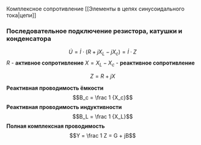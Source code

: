 Комплексное сопротивление [[Элементы в цепях синусоидального тока|цепи]]

### Последовательное подключение резистора, катушки и конденсатора
$$\dot U = \dot I \cdot (R + jX_L - j X_c) = \dot I \cdot Z$$
$R$ - **активное сопротивление**
$X = X_L-X_c$ - **реактивное сопротивление**

$$Z = R + jX$$

**Реактивная проводимость ёмкости** $$B_c = \frac 1 {X_c}$$
**Реактивная проводимость индуктивности** $$B_L = \frac 1 {X_L}$$
**Полная комплексная проводимость** $$Y = \frac 1 Z = G + jB$$